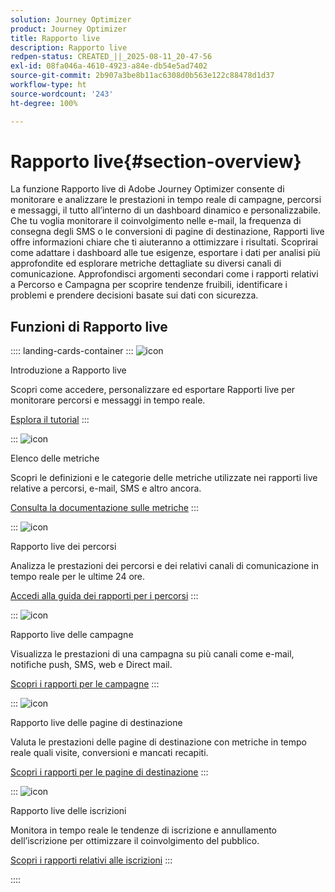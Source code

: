 ```yaml
---
solution: Journey Optimizer
product: Journey Optimizer
title: Rapporto live
description: Rapporto live
redpen-status: CREATED_||_2025-08-11_20-47-56
exl-id: 08fa046a-4610-4923-a84e-db54e5ad7402
source-git-commit: 2b907a3be8b11ac6308d0b563e122c88478d1d37
workflow-type: ht
source-wordcount: '243'
ht-degree: 100%

---
```


# Rapporto live{#section-overview}

La funzione Rapporto live di Adobe Journey Optimizer consente di monitorare e analizzare le prestazioni in tempo reale di campagne, percorsi e messaggi, il tutto all’interno di un dashboard dinamico e personalizzabile. Che tu voglia monitorare il coinvolgimento nelle e-mail, la frequenza di consegna degli SMS o le conversioni di pagine di destinazione, Rapporti live offre informazioni chiare che ti aiuteranno a ottimizzare i risultati. Scoprirai come adattare i dashboard alle tue esigenze, esportare i dati per analisi più approfondite ed esplorare metriche dettagliate su diversi canali di comunicazione. Approfondisci argomenti secondari come i rapporti relativi a Percorso e Campagna per scoprire tendenze fruibili, identificare i problemi e prendere decisioni basate sui dati con sicurezza.

## Funzioni di Rapporto live

:::: landing-cards-container
:::
![icon](https://cdn.experienceleague.adobe.com/icons/circle-play.svg)

Introduzione a Rapporto live

Scopri come accedere, personalizzare ed esportare Rapporti live per monitorare percorsi e messaggi in tempo reale.

[Esplora il tutorial](../using/reports/live-report.md)
:::

:::
![icon](https://cdn.experienceleague.adobe.com/icons/list-check.svg)

Elenco delle metriche

Scopri le definizioni e le categorie delle metriche utilizzate nei rapporti live relative a percorsi, e-mail, SMS e altro ancora.

[Consulta la documentazione sulle metriche](../using/reports/live-report-components.md)
:::

:::
![icon](https://cdn.experienceleague.adobe.com/icons/chart-line.svg)

Rapporto live dei percorsi

Analizza le prestazioni dei percorsi e dei relativi canali di comunicazione in tempo reale per le ultime 24 ore.

[Accedi alla guida dei rapporti per i percorsi](../using/reports/journey-live-report.md)
:::

:::
![icon](https://cdn.experienceleague.adobe.com/icons/chart-line.svg)

Rapporto live delle campagne

Visualizza le prestazioni di una campagna su più canali come e-mail, notifiche push, SMS, web e Direct mail.

[Scopri i rapporti per le campagne](../using/reports/campaign-live-report.md)
:::

:::
![icon](https://cdn.experienceleague.adobe.com/icons/chart-line.svg)

Rapporto live delle pagine di destinazione

Valuta le prestazioni delle pagine di destinazione con metriche in tempo reale quali visite, conversioni e mancati recapiti.

[Scopri i rapporti per le pagine di destinazione](../using/reports/lp-report-live.md)
:::

:::
![icon](https://cdn.experienceleague.adobe.com/icons/chart-line.svg)

Rapporto live delle iscrizioni

Monitora in tempo reale le tendenze di iscrizione e annullamento dell’iscrizione per ottimizzare il coinvolgimento del pubblico.

[Scopri i rapporti relativi alle iscrizioni](../using/reports/subscription-report-live.md)
:::

::::

